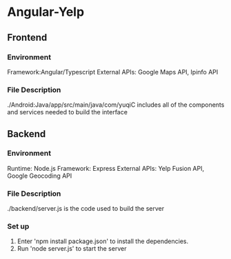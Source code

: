# Angular-Yelp

## Frontend
### Environment
Framework:Angular/Typescript
External APIs: Google Maps API, Ipinfo API  

### File Description
./Android:Java/app/src/main/java/com/yuqiC includes all of the components and services needed to build the interface

## Backend
### Environment
Runtime: Node.js
Framework: Express
External APIs: Yelp Fusion API, Google Geocoding API

### File Description
./backend/server.js is the code used to build the server

### Set up 
1. Enter 'npm install package.json' to install the dependencies.  
2. Run 'node server.js' to start the server  
